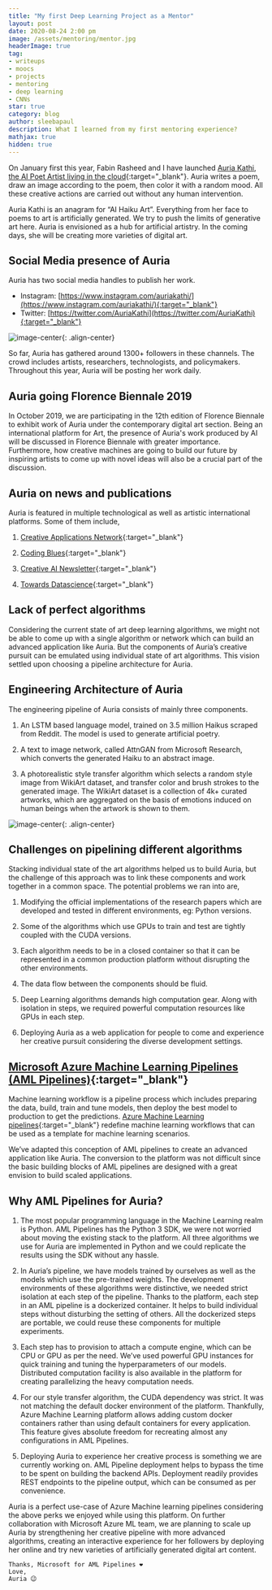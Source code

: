 ```yaml
---
title: "My first Deep Learning Project as a Mentor"
layout: post
date: 2020-08-24 2:00 pm
image: /assets/mentoring/mentor.jpg
headerImage: true
tag:
- writeups
- moocs
- projects
- mentoring
- deep learning
- CNNs
star: true
category: blog
author: sleebapaul
description: What I learned from my first mentoring experience?
mathjax: true
hidden: true
---
```


On January first this year, Fabin Rasheed and I have launched [Auria Kathi, the AI Poet Artist living in the cloud](https://sleebapaul.github.io/auriakathi/){:target="_blank"}. Auria writes a poem, draw an image according to the poem, then color it with a random mood. All these creative actions are carried out without any human intervention.

Auria Kathi is an anagram for “AI Haiku Art”. Everything from her face to poems to art is artificially generated. We try to push the limits of generative art here. Auria is envisioned as a hub for artificial artistry. In the coming days, she will be creating more varieties of digital art. 


## Social Media presence of Auria 

Auria has two social media handles to publish her work.

- Instagram: [https://www.instagram.com/auriakathi/](https://www.instagram.com/auriakathi/){:target="_blank"}
- Twitter: [https://twitter.com/AuriaKathi](https://twitter.com/AuriaKathi){:target="_blank"}

![image-center](../assets/auria_aml/auria_instagram.png){: .align-center}

So far, Auria has gathered around 1300+ followers in these channels. The crowd includes artists, researchers, technologists, and policymakers. Throughout this year, Auria will be posting her work daily. 

## Auria going Florence Biennale 2019

In October 2019, we are participating in the 12th edition of Florence Biennale to exhibit work of Auria under the contemporary digital art section. Being an international platform for Art, the presence of Auria's work produced by AI will be discussed in Florence Biennale with greater importance. Furthermore, how creative machines are going to build our future by inspiring artists to come up with novel ideas will also be a crucial part of the discussion. 

## Auria on news and publications 

Auria is featured in multiple technological as well as artistic international platforms. Some of them include, 

1. [Creative Applications Network](https://www.creativeapplications.net/member-submissions/auria-kathi-an-ai-artist-living-in-the-cloud/){:target="_blank"}

2. [Coding Blues](https://codingblues.com/2019/01/11/fabin-sleeba-and-wonderful-auria/){:target="_blank"}

3. [Creative AI Newsletter](https://us15.campaign-archive.com/?u=c7e080421931e2a646364e3ef&id=d1a15e8502){:target="_blank"}

4. [Towards Datascience](https://towardsdatascience.com/auriakathi-596dfb8710d6){:target="_blank"}

## Lack of perfect algorithms

Considering the current state of art deep learning algorithms, we might not be able to come up with a single algorithm or network which can build an advanced application like Auria. But the components of Auria’s creative pursuit can be emulated using individual state of art algorithms. This vision settled upon choosing a pipeline architecture for Auria.

## Engineering Architecture of Auria

The engineering pipeline of Auria consists of mainly three components. 

1. An LSTM based language model, trained on 3.5 million Haikus scraped from Reddit. The model is used to generate artificial poetry.

2. A text to image network, called AttnGAN from Microsoft Research, which converts the generated Haiku to an abstract image.

3. A photorealistic style transfer algorithm which selects a random style image from WikiArt dataset, and transfer color and brush strokes to the generated image. The WikiArt dataset is a collection of 4k+ curated artworks,  which are aggregated on the basis of emotions induced on human beings when the artwork is shown to them. 

![image-center](../assets/auria_aml/auria_pipeline.png){: .align-center}


## Challenges on pipelining different algorithms 

Stacking individual state of the art algorithms helped us to build Auria, but the challenge of this approach was to link these components and work together in a common space. The potential problems we ran into are,

1. Modifying the official implementations of the research papers which are developed and tested in different environments, eg: Python versions. 

2. Some of the algorithms which use GPUs to train and test are tightly coupled with the CUDA versions.

3. Each algorithm needs to be in a closed container so that it can be represented in a common production platform without disrupting the other environments.

4. The data flow between the components should be fluid. 

5. Deep Learning algorithms demands high computation gear. Along with isolation in steps, we required powerful computation resources like GPUs in each step.

6. Deploying Auria as a web application for people to come and experience her creative pursuit considering the diverse development settings. 

## [Microsoft Azure Machine Learning Pipelines (AML Pipelines)](https://docs.microsoft.com/en-us/azure/machine-learning/service/concept-ml-pipelines){:target="_blank"}

Machine learning workflow is a pipeline process which includes preparing the data, build, train and tune models, then deploy the best model to production to get the predictions. [Azure Machine Learning pipelines](https://docs.microsoft.com/en-us/azure/machine-learning/service/concept-ml-pipelines){:target="_blank"} redefine machine learning workflows that can be used as a template for machine learning scenarios.

We’ve adapted this conception of AML pipelines to create an advanced application like Auria.  The conversion to the platform was not difficult since the basic building blocks of AML pipelines are designed with a great envision to build scaled applications. 

## Why AML Pipelines for Auria?

1. The most popular programming language in the Machine Learning realm is Python. AML Pipelines has the Python 3 SDK, we were not worried about moving the existing stack to the platform. All three algorithms we use for Auria are implemented in Python and we could replicate the results using the SDK without any hassle. 

2. In Auria’s pipeline, we have models trained by ourselves as well as the models which use the pre-trained weights. The development environments of these algorithms were distinctive, we needed strict isolation at each step of the pipeline. Thanks to the platform, each step in an AML pipeline is a dockerized container. It helps to build individual steps without disturbing the setting of others. All the dockerized steps are portable, we could reuse these components for multiple experiments. 

3. Each step has to provision to attach a compute engine, which can be CPU or GPU as per the need. We’ve used powerful GPU instances for quick training and tuning the hyperparameters of our models. Distributed computation facility is also available in the platform for creating parallelizing the heavy computation needs. 
4. For our style transfer algorithm, the CUDA dependency was strict. It was not matching the default docker environment of the platform. Thankfully, Azure Machine Learning platform allows adding custom docker containers rather than using default containers for every application. This feature gives absolute freedom for recreating almost any configurations in AML Pipelines. 

5. Deploying Auria to experience her creative process is something we are currently working on. AML Pipeline deployment helps to bypass the time to be spent on building the backend APIs. Deployment readily provides REST endpoints to the pipeline output, which can be consumed as per convenience. 


Auria is a perfect use-case of Azure Machine learning pipelines considering the above perks we enjoyed while using this platform. On further collaboration with Microsoft Azure ML team, we are planning to scale up Auria by strengthening her creative pipeline with more advanced algorithms, creating an interactive experience for her followers by deploying her online and try new varieties of artificially generated digital art content.

```
Thanks, Microsoft for AML Pipelines ❤️
Love,
Auria 😉 
```